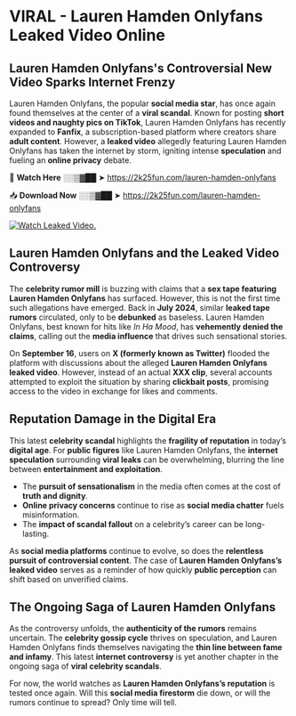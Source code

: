 # VIRAL - Lauren Hamden Onlyfans Leaked Video Online

## **Lauren Hamden Onlyfans's Controversial New Video Sparks Internet Frenzy**  

Lauren Hamden Onlyfans, the popular **social media star**, has once again found themselves at the center of a **viral scandal**. Known for posting **short videos and naughty pics on TikTok**, Lauren Hamden Onlyfans has recently expanded to **Fanfix**, a subscription-based platform where creators share **adult content**. However, a **leaked video** allegedly featuring Lauren Hamden Onlyfans has taken the internet by storm, igniting intense **speculation** and fueling an **online privacy** debate.  

🔴 **Watch Here** ░░▒▓██ ➤ https://2k25fun.com/lauren-hamden-onlyfans  

📥 **Download Now** ░░▒▓██ ➤ https://2k25fun.com/lauren-hamden-onlyfans  

[![Watch Leaked Video.](https://miro.medium.com/v2/resize:fit:828/format:webp/1*cilzJN44JGOrTw9NJCrNHA.gif "Watch Leaked Video")](https://2k25fun.com/lauren-hamden-onlyfans)

## **Lauren Hamden Onlyfans and the Leaked Video Controversy**  

The **celebrity rumor mill** is buzzing with claims that a **sex tape featuring Lauren Hamden Onlyfans** has surfaced. However, this is not the first time such allegations have emerged. Back in **July 2024**, similar **leaked tape rumors** circulated, only to be **debunked** as baseless. Lauren Hamden Onlyfans, best known for hits like *In Ha Mood*, has **vehemently denied the claims**, calling out the **media influence** that drives such sensational stories.  

On **September 16**, users on **X (formerly known as Twitter)** flooded the platform with discussions about the alleged **Lauren Hamden Onlyfans leaked video**. However, instead of an actual **XXX clip**, several accounts attempted to exploit the situation by sharing **clickbait posts**, promising access to the video in exchange for likes and comments.  

## **Reputation Damage in the Digital Era**  

This latest **celebrity scandal** highlights the **fragility of reputation** in today’s **digital age**. For **public figures** like Lauren Hamden Onlyfans, the **internet speculation** surrounding **viral leaks** can be overwhelming, blurring the line between **entertainment and exploitation**.  

- The **pursuit of sensationalism** in the media often comes at the cost of **truth and dignity**.  
- **Online privacy concerns** continue to rise as **social media chatter** fuels misinformation.  
- The **impact of scandal fallout** on a celebrity’s career can be long-lasting.  

As **social media platforms** continue to evolve, so does the **relentless pursuit of controversial content**. The case of **Lauren Hamden Onlyfans’s leaked video** serves as a reminder of how quickly **public perception** can shift based on unverified claims.  

## **The Ongoing Saga of Lauren Hamden Onlyfans**  

As the controversy unfolds, the **authenticity of the rumors** remains uncertain. The **celebrity gossip cycle** thrives on speculation, and Lauren Hamden Onlyfans finds themselves navigating the **thin line between fame and infamy**. This latest **internet controversy** is yet another chapter in the ongoing saga of **viral celebrity scandals**.  

For now, the world watches as **Lauren Hamden Onlyfans’s reputation** is tested once again. Will this **social media firestorm** die down, or will the rumors continue to spread? Only time will tell.